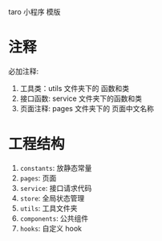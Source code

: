 
taro 小程序 模版

# 注释

必加注释:

1. 工具类：utils 文件夹下的 函数和类
2. 接口函数: service 文件夹下的函数和类
3. 页面注释: pages 文件夹下的 页面中文名称

# 工程结构

1. `constants`: 放静态常量
2. `pages`: 页面
3. `service`: 接口请求代码
4. `store`: 全局状态管理
5. `utils`: 工具文件夹
6. `components`: 公共组件
7. `hooks`: 自定义 hook
